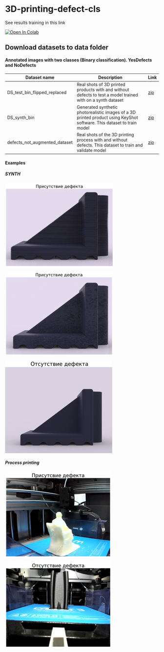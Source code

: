 # 3D-printing-defect-cls

See results training in this link  

[![Open In Colab](https://colab.research.google.com/assets/colab-badge.svg)](https://colab.research.google.com/github/KoryakovDmitry/3D-printing-defect-cls/blob/main/3d_printing_defect_detection_report.ipynb)

## Download datasets to data folder

#### Annotated images with two classes (Binary classification). YesDefects and NoDefects

| Dataset name | Description | Link  |
| ------- | --- | --- |
| DS_test_bin_flipped_replaced | Real shots of 3D printed products with and without defects to test a model trained with on a synth dataset  | [zip](https://drive.google.com/file/d/1N7U86GW7YT_Iyq1xd9D_RJSIfduRkMUW/view?usp=sharing) |
| DS_synth_bin | Generated synthetic photorealistic images of a 3D printed product using KeyShot software. This dataset to train model | [zip](https://drive.google.com/file/d/1HCczXj1-EDU2jm81H0m-TAoVwjWAGlxf/view?usp=sharing) |
| defects_not_augmented_dataset | Real shots of the 3D printing process with and without defects. This dataset to train and validate model | [zip](https://drive.google.com/file/d/18_NKHORM69052--NmS-RSlHo6FJJHiTm/view?usp=sharing) |

#### Examples

##### SYNTH
![exmpl 1](https://github.com/KoryakovDmitry/3D-printing-defect-cls/blob/main/docs/img.png)


![exmpl 2](https://github.com/KoryakovDmitry/3D-printing-defect-cls/blob/main/docs/img_1.png)


![exmpl 3](https://github.com/KoryakovDmitry/3D-printing-defect-cls/blob/main/docs/img_2.png)

##### Process printing
![exmpl 4](https://github.com/KoryakovDmitry/3D-printing-defect-cls/blob/main/docs/img_3.png)


![exmpl 5](https://github.com/KoryakovDmitry/3D-printing-defect-cls/blob/main/docs/img_4.png)

